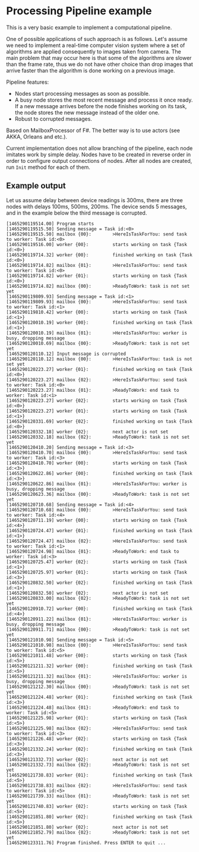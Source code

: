 # Processing Pipeline example

This is a very basic example to implement a computational pipeline.

One of possible applications of such approach is as follows. Let's assume we need to implement a real-time computer vision system where a set of algorithms are applied consequently to images taken from camera. The main problem that may occur here is that some of the algorithms are slower than the frame rate, thus we do not have other choice than drop images that arrive faster than the algorithm is done working on a previous image. 

Pipeline features:

* Nodes start processing messages as soon as possible.
* A busy node stores the most recent message and process it once ready. If a new message arrives before the node finishes working on its task, the node stores the new message instead of the older one.
* Robust to corrupted messages.

Based on MailboxProcessor of F#. The better way is to use actors (see AKKA, Orleans and etc.).

Current implementation does not allow branching of the pipeline, each node imitates work by simple delay. Nodes have to be created in reverse order in order to configure output connections of nodes. After all nodes are created, run `Init` method for each of them.

## Example output

Let us assume delay between device readings is 300ms, there are three nodes with delays 100ms, 500ms, 200ms. The device sends  5 messages, and in the example below the third message is corrupted.

```
[1465290119514.00] Program starts
[1465290119515.50] Sending message = Task id:<0>
[1465290119515.50] mailbox {00}:        >HereIsTaskForYou: send task to worker: Task id:<0>
[1465290119516.00] worker {00}:         starts working on task {Task id:<0>}
[1465290119714.32] worker {00}:         finished working on task {Task id:<0>}
[1465290119714.82] mailbox {01}:        >HereIsTaskForYou: send task to worker: Task id:<0>
[1465290119714.82] worker {01}:         starts working on task {Task id:<0>}
[1465290119714.82] mailbox {00}:        >ReadyToWork: task is not set yet
[1465290119809.93] Sending message = Task id:<1>
[1465290119809.93] mailbox {00}:        >HereIsTaskForYou: send task to worker: Task id:<1>
[1465290119810.42] worker {00}:         starts working on task {Task id:<1>}
[1465290120010.19] worker {00}:         finished working on task {Task id:<1>}
[1465290120010.19] mailbox {01}:        >HereIsTaskForYou: worker is busy, dropping message
[1465290120010.69] mailbox {00}:        >ReadyToWork: task is not set yet
[1465290120110.12] Input message is corrupted
[1465290120110.12] mailbox {00}:        >HereIsTaskForYou: task is not set yet
[1465290120223.27] worker {01}:         finished working on task {Task id:<0>}
[1465290120223.27] mailbox {02}:        >HereIsTaskForYou: send task to worker: Task id:<0>
[1465290120223.27] mailbox {01}:        >ReadyToWork: end task to worker: Task id:<1>
[1465290120223.27] worker {02}:         starts working on task {Task id:<0>}
[1465290120223.27] worker {01}:         starts working on task {Task id:<1>}
[1465290120331.69] worker {02}:         finished working on task {Task id:<0>}
[1465290120332.18] worker {02}:         next actor is not set
[1465290120332.18] mailbox {02}:        >ReadyToWork: task is not set yet
[1465290120410.20] Sending message = Task id:<3>
[1465290120410.70] mailbox {00}:        >HereIsTaskForYou: send task to worker: Task id:<3>
[1465290120410.70] worker {00}:         starts working on task {Task id:<3>}
[1465290120622.86] worker {00}:         finished working on task {Task id:<3>}
[1465290120622.86] mailbox {01}:        >HereIsTaskForYou: worker is busy, dropping message
[1465290120623.36] mailbox {00}:        >ReadyToWork: task is not set yet
[1465290120710.68] Sending message = Task id:<4>
[1465290120710.68] mailbox {00}:        >HereIsTaskForYou: send task to worker: Task id:<4>
[1465290120711.19] worker {00}:         starts working on task {Task id:<4>}
[1465290120724.47] worker {01}:         finished working on task {Task id:<1>}
[1465290120724.47] mailbox {02}:        >HereIsTaskForYou: send task to worker: Task id:<1>
[1465290120724.98] mailbox {01}:        >ReadyToWork: end task to worker: Task id:<3>
[1465290120725.47] worker {02}:         starts working on task {Task id:<1>}
[1465290120725.97] worker {01}:         starts working on task {Task id:<3>}
[1465290120832.50] worker {02}:         finished working on task {Task id:<1>}
[1465290120832.50] worker {02}:         next actor is not set
[1465290120833.00] mailbox {02}:        >ReadyToWork: task is not set yet
[1465290120910.72] worker {00}:         finished working on task {Task id:<4>}
[1465290120911.22] mailbox {01}:        >HereIsTaskForYou: worker is busy, dropping message
[1465290120911.71] mailbox {00}:        >ReadyToWork: task is not set yet
[1465290121010.98] Sending message = Task id:<5>
[1465290121010.98] mailbox {00}:        >HereIsTaskForYou: send task to worker: Task id:<5>
[1465290121011.48] worker {00}:         starts working on task {Task id:<5>}
[1465290121211.32] worker {00}:         finished working on task {Task id:<5>}
[1465290121211.32] mailbox {01}:        >HereIsTaskForYou: worker is busy, dropping message
[1465290121212.30] mailbox {00}:        >ReadyToWork: task is not set yet
[1465290121224.48] worker {01}:         finished working on task {Task id:<3>}
[1465290121224.48] mailbox {01}:        >ReadyToWork: end task to worker: Task id:<5>
[1465290121225.98] worker {01}:         starts working on task {Task id:<5>}
[1465290121225.98] mailbox {02}:        >HereIsTaskForYou: send task to worker: Task id:<3>
[1465290121226.48] worker {02}:         starts working on task {Task id:<3>}
[1465290121332.24] worker {02}:         finished working on task {Task id:<3>}
[1465290121332.73] worker {02}:         next actor is not set
[1465290121332.73] mailbox {02}:        >ReadyToWork: task is not set yet
[1465290121738.83] worker {01}:         finished working on task {Task id:<5>}
[1465290121738.83] mailbox {02}:        >HereIsTaskForYou: send task to worker: Task id:<5>
[1465290121739.33] mailbox {01}:        >ReadyToWork: task is not set yet
[1465290121740.83] worker {02}:         starts working on task {Task id:<5>}
[1465290121851.80] worker {02}:         finished working on task {Task id:<5>}
[1465290121851.80] worker {02}:         next actor is not set
[1465290121852.79] mailbox {02}:        >ReadyToWork: task is not set yet
[1465290123311.76] Program finished. Press ENTER to quit ...
```
